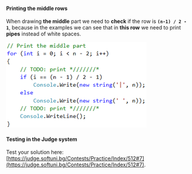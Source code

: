 #### Printing the middle rows

When drawing **the middle** part we need to **check** if the row is **`(n-1) / 2 - 1`**, because in the examples we can see that in **this row** we need to print **pipes** instead of white spaces.

![](/assets/chapter-6-images/08.Sunglasses-02.png)

#### Testing in the Judge system

Test your solution here: [https://judge.softuni.bg/Contests/Practice/Index/512#7](https://judge.softuni.bg/Contests/Practice/Index/512#7).
